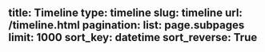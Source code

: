 title: Timeline
type: timeline
slug: timeline
url: /timeline.html
pagination:
    list: page.subpages
    limit: 1000
    sort_key: datetime
    sort_reverse: True
---
